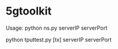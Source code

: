 # 5gtoolkit
Usage: 
python ns.py serverIP serverPort
  
python tputtest.py [tx] serverIP serverPort
